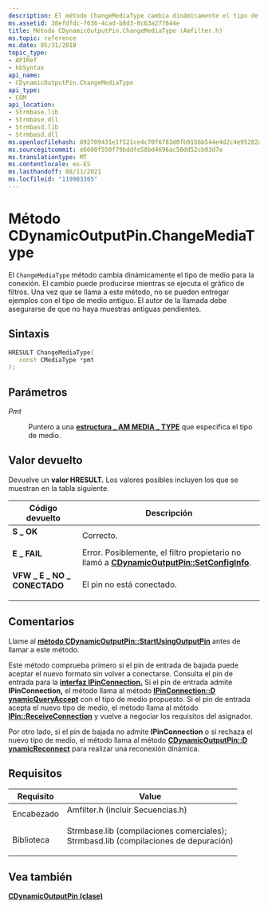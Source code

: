 ```yaml
---
description: El método ChangeMediaType cambia dinámicamente el tipo de medio para la conexión.
ms.assetid: 38efdfdc-f636-4cad-b8d3-8c63a277644e
title: Método CDynamicOutputPin.ChangeMediaType (Amfilter.h)
ms.topic: reference
ms.date: 05/31/2018
topic_type:
- APIRef
- kbSyntax
api_name:
- CDynamicOutputPin.ChangeMediaType
api_type:
- COM
api_location:
- Strmbase.lib
- Strmbase.dll
- Strmbasd.lib
- Strmbasd.dll
ms.openlocfilehash: 892709431e1f521ce4c70f6783d0fb9156b544e4d2c4e95282a1879a9bb70885
ms.sourcegitcommit: e6600f550f79bddfe58bd4696ac50dd52cb03d7e
ms.translationtype: MT
ms.contentlocale: es-ES
ms.lasthandoff: 08/11/2021
ms.locfileid: "119983305"
---
```

# <a name="cdynamicoutputpinchangemediatype-method"></a>Método CDynamicOutputPin.ChangeMediaType

El `ChangeMediaType` método cambia dinámicamente el tipo de medio para la conexión. El cambio puede producirse mientras se ejecuta el gráfico de filtros. Una vez que se llama a este método, no se pueden entregar ejemplos con el tipo de medio antiguo. El autor de la llamada debe asegurarse de que no haya muestras antiguas pendientes.

## <a name="syntax"></a>Sintaxis


```C++
HRESULT ChangeMediaType(
   const CMediaType *pmt
);
```



## <a name="parameters"></a>Parámetros

<dl> <dt>

*Pmt* 
</dt> <dd>

Puntero a una [**estructura \_ AM MEDIA \_ TYPE**](/windows/win32/api/strmif/ns-strmif-am_media_type) que especifica el tipo de medio.

</dd> </dl>

## <a name="return-value"></a>Valor devuelto

Devuelve un **valor HRESULT.** Los valores posibles incluyen los que se muestran en la tabla siguiente.



| Código devuelto                                                                                           | Descripción                                                                                                                              |
|-------------------------------------------------------------------------------------------------------|------------------------------------------------------------------------------------------------------------------------------------------|
| <dl> <dt>**S \_ OK**</dt> </dl>                  | Correcto.<br/>                                                                                                                      |
| <dl> <dt>**E \_ FAIL**</dt> </dl>                | Error. Posiblemente, el filtro propietario no llamó a [**CDynamicOutputPin::SetConfigInfo**](cdynamicoutputpin-setconfiginfo.md).<br/> |
| <dl> <dt>**VFW \_ E \_ NO \_ CONECTADO**</dt> </dl> | El pin no está conectado.<br/>                                                                                                     |



 

## <a name="remarks"></a>Comentarios

Llame al [**método CDynamicOutputPin::StartUsingOutputPin**](cdynamicoutputpin-startusingoutputpin.md) antes de llamar a este método.

Este método comprueba primero si el pin de entrada de bajada puede aceptar el nuevo formato sin volver a conectarse. Consulta el pin de entrada para la [**interfaz IPinConnection.**](/windows/desktop/api/Strmif/nn-strmif-ipinconnection) Si el pin de entrada admite **IPinConnection,** el método llama al método [**IPinConnection::D ynamicQueryAccept**](/windows/desktop/api/Strmif/nf-strmif-ipinconnection-dynamicqueryaccept) con el tipo de medio propuesto. Si el pin de entrada acepta el nuevo tipo de medio, el método llama al método [**IPin::ReceiveConnection**](/windows/desktop/api/Strmif/nf-strmif-ipin-receiveconnection) y vuelve a negociar los requisitos del asignador.

Por otro lado, si el pin de bajada no admite **IPinConnection** o si rechaza el nuevo tipo de medio, el método llama al método [**CDynamicOutputPin::D ynamicReconnect**](cdynamicoutputpin-dynamicreconnect.md) para realizar una reconexión dinámica.

## <a name="requirements"></a>Requisitos



| Requisito | Value |
|--------------------|--------------------------------------------------------------------------------------------------------------------------------------------------------------------------------------------|
| Encabezado<br/>  | <dl> <dt>Amfilter.h (incluir Secuencias.h)</dt> </dl>                                                                                  |
| Biblioteca<br/> | <dl> <dt>Strmbase.lib (compilaciones comerciales); </dt> <dt>Strmbasd.lib (compilaciones de depuración)</dt> </dl> |



## <a name="see-also"></a>Vea también

<dl> <dt>

[**CDynamicOutputPin (clase)**](cdynamicoutputpin.md)
</dt> </dl>

 

 




